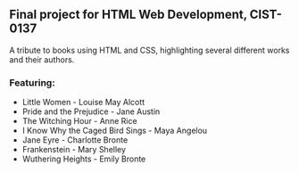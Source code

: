 ## Final project for HTML Web Development, CIST-0137


A tribute to books using HTML and CSS, highlighting several different works and their authors.


### Featuring:
* Little Women - Louise May Alcott
* Pride and the Prejudice - Jane Austin
* The Witching Hour - Anne Rice
* I Know Why the Caged Bird Sings - Maya Angelou
* Jane Eyre - Charlotte Bronte
* Frankenstein - Mary Shelley
* Wuthering Heights - Emily Bronte
